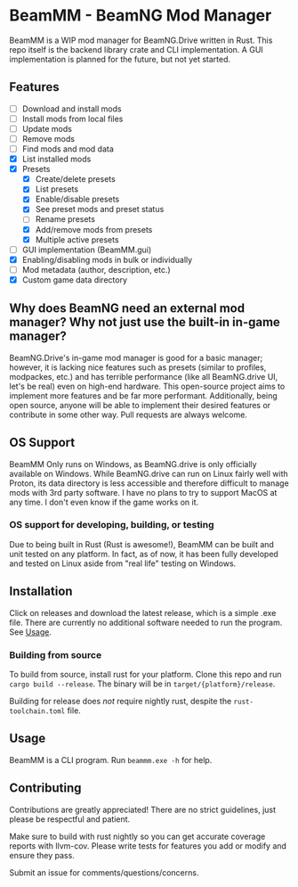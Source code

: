 # BeamMM - BeamNG Mod Manager

BeamMM is a WIP mod manager for BeamNG.Drive written in Rust. This repo itself is the backend library crate and CLI implementation. A GUI implementation is planned for the future, but not yet started.

## Features

- [ ] Download and install mods
- [ ] Install mods from local files
- [ ] Update mods
- [ ] Remove mods
- [ ] Find mods and mod data
- [x] List installed mods
- [x] Presets
  - [x] Create/delete presets
  - [x] List presets
  - [x] Enable/disable presets
  - [x] See preset mods and preset status
  - [ ] Rename presets
  - [x] Add/remove mods from presets
  - [x] Multiple active presets
- [ ] GUI implementation (BeamMM.gui)
- [x] Enabling/disabling mods in bulk or individually
- [ ] Mod metadata (author, description, etc.)
- [x] Custom game data directory

## Why does BeamNG need an external mod manager? Why not just use the built-in in-game manager?

BeamNG.Drive's in-game mod manager is good for a basic manager; however, it is lacking nice features such as presets (similar to profiles, modpackes, etc.) and has terrible performance (like all BeamNG.drive UI, let's be real) even on high-end hardware. This open-source project aims to implement more features and be far more performant. Additionally, being open source, anyone will be able to implement their desired features or contribute in some other way. Pull requests are always welcome.

## OS Support

BeamMM Only runs on Windows, as BeamNG.drive is only officially available on Windows. While BeamNG.drive can run on Linux fairly well with Proton, its data directory is less accessible and therefore difficult to manage mods with 3rd party software. I have no plans to try to support MacOS at any time. I don't even know if the game works on it.

### OS support for developing, building, or testing

Due to being built in Rust (Rust is awesome!), BeamMM can be built and unit tested on any platform. In fact, as of now, it has been fully developed and tested on Linux aside from "real life" testing on Windows.

## Installation

Click on releases and download the latest release, which is a simple .exe file. There are currently no additional software needed to run the program. See [Usage](#usage).

### Building from source

To build from source, install rust for your platform. Clone this repo and run `cargo build --release`. The binary will be in `target/{platform}/release`.

Building for release does *not* require nightly rust, despite the `rust-toolchain.toml` file.

## Usage

BeamMM is a CLI program. Run `beammm.exe -h` for help.

## Contributing

Contributions are greatly appreciated! There are no strict guidelines, just please be respectful and patient.

Make sure to build with rust nightly so you can get accurate coverage reports with llvm-cov. Please write tests for features you add or modify and ensure they pass.

Submit an issue for comments/questions/concerns.

